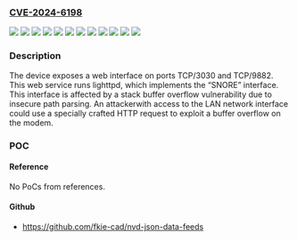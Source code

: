 ### [CVE-2024-6198](https://cve.mitre.org/cgi-bin/cvename.cgi?name=CVE-2024-6198)
![](https://img.shields.io/static/v1?label=Product&message=EG1000&color=blue)
![](https://img.shields.io/static/v1?label=Product&message=EG1020&color=blue)
![](https://img.shields.io/static/v1?label=Product&message=EM4100&color=blue)
![](https://img.shields.io/static/v1?label=Product&message=RG1000&color=blue)
![](https://img.shields.io/static/v1?label=Product&message=RG1100&color=blue)
![](https://img.shields.io/static/v1?label=Product&message=RM4100&color=blue)
![](https://img.shields.io/static/v1?label=Product&message=RM4200&color=blue)
![](https://img.shields.io/static/v1?label=Product&message=RM5110&color=blue)
![](https://img.shields.io/static/v1?label=Product&message=RM5111&color=blue)
![](https://img.shields.io/static/v1?label=Version&message=0%3C%203.8.0.4%20&color=brighgreen)
![](https://img.shields.io/static/v1?label=Version&message=0%3C%3D%204.3.0.1%20&color=brighgreen)
![](https://img.shields.io/static/v1?label=Vulnerability&message=CWE-120%20Buffer%20Copy%20without%20Checking%20Size%20of%20Input%20('Classic%20Buffer%20Overflow')&color=brighgreen)

### Description

The device exposes a web interface on ports TCP/3030 and TCP/9882. This web service runs lighttpd, which implements the “SNORE” interface. This interface is affected by a stack buffer overflow vulnerability due to insecure path parsing. An attackerwith access to the LAN network interface could use a specially crafted HTTP request to exploit a buffer overflow on the modem.

### POC

#### Reference
No PoCs from references.

#### Github
- https://github.com/fkie-cad/nvd-json-data-feeds


